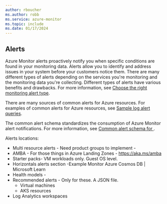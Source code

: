```yaml
---
author: rboucher
ms.author: robb
ms.service: azure-monitor
ms.topic: include
ms.date: 01/17/2024
---
```


## Alerts

Azure Monitor alerts proactively notify you when specific conditions are found in your monitoring data. Alerts allow you to identify and address issues in your system before your customers notice them. There are many different types of alerts depending on the services you're monitoring and the monitoring data you're collecting. Different types of alerts have various benefits and drawbacks. For more information, see [Choose the right monitoring alert type](/azure/azure-monitor/alerts/alerts-types).

There are many sources of common alerts for Azure resources. For examples of common alerts for Azure resources, see [Sample log alert queries](/azure/azure-monitor/alerts/alerts-log-alert-query-samples).

The common alert schema standardizes the consumption of Azure Monitor alert notifications. For more information, see [Common alert schema for ](/azure/azure-monitor/alerts/alerts-common-schema).

<!-- TODO in include - Put in information on various types of alerts or guidance on how to choose which types to use. -->

Alerts locations:
- Multi resource alerts  - Need product groups to implement - 
- AMBA - For those things in Azure Landing Zones  - https://aka.ms/amba
- Starter packs- VM workloads only.  Guest OS level. 
- Horizontals alerts section -Example Monitor Azure Cosmos DB | Microsoft Learn
- Health models - 
- Recommended alerts - Only for these.  A JSON file. 
  - Virtual machines
  - AKS resources
- Log Analytics workspaces

